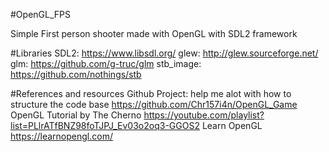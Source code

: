 #OpenGL_FPS

Simple First person shooter made with OpenGL with SDL2 framework

#Libraries
SDL2: 
	https://www.libsdl.org/
glew:
	http://glew.sourceforge.net/
glm:
	https://github.com/g-truc/glm
stb_image:
	https://github.com/nothings/stb

#References and resources
Github Project: help me alot with how to structure the code base
	https://github.com/Chr157i4n/OpenGL_Game
OpenGL Tutorial by The Cherno
	https://youtube.com/playlist?list=PLlrATfBNZ98foTJPJ_Ev03o2oq3-GGOS2
Learn OpenGL
	https://learnopengl.com/
	